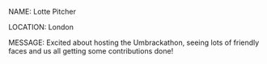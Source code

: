 NAME: Lotte Pitcher

LOCATION: London

MESSAGE: Excited about hosting the Umbrackathon, seeing lots of friendly faces and us all getting some contributions done!